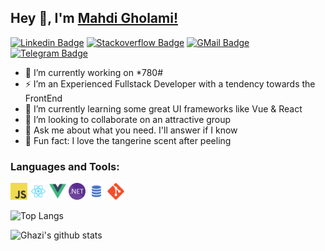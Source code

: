 ## Hey 👋, I'm [Mahdi Gholami!](https://github.com/devgholami/)

[![Linkedin Badge](https://img.shields.io/badge/-LinkedIn-0e76a8?style=flat-round&logo=Linkedin&logoColor=white)](https://www.linkedin.com/in/mahdi-gholami/
)
[![Stackoverflow Badge](https://img.shields.io/badge/StackOverflow-eeeeee?style=flat-round&logo=stackoverflow&logoColor=orange)](https://stackoverflow.com/users/19267262/mahdi-gholami)
[![GMail Badge](https://img.shields.io/badge/-Gmail-red?style=flat-round&logo=gmail&logoColor=white)](mailto:mgh7193@gmail.com)
[![Telegram Badge](https://img.shields.io/badge/-Telegram-0088cc?style=flat-round&logo=Telegram&logoColor=white)](https://t.me/mgh7071)

- 🔭 I’m currently working on *780#
- ⚡ I’m an Experienced Fullstack Developer with a tendency towards the FrontEnd
- 🚀 I’m currently learning some great UI frameworks like Vue & React 
- 👯 I’m looking to collaborate on an attractive group
- 💬 Ask me about what you need. I'll answer if I know
- 🌱 Fun fact: I love the tangerine scent after peeling

### Languages and Tools:

<code><img height="27" src="https://raw.githubusercontent.com/github/explore/80688e429a7d4ef2fca1e82350fe8e3517d3494d/topics/javascript/javascript.png" alt="javascript"></code>
<code><img height="27" src="https://raw.githubusercontent.com/github/explore/80688e429a7d4ef2fca1e82350fe8e3517d3494d/topics/react/react.png" alt="react"></code>
<code><img height="27" src="https://raw.githubusercontent.com/github/explore/80688e429a7d4ef2fca1e82350fe8e3517d3494d/topics/vue/vue.png" alt="vue"></code>
<code><img height="27" src="https://raw.githubusercontent.com/github/explore/80688e429a7d4ef2fca1e82350fe8e3517d3494d/topics/dotnet/dotnet.png" alt="C#"></code>
<code><img height="27" src="https://raw.githubusercontent.com/github/explore/80688e429a7d4ef2fca1e82350fe8e3517d3494d/topics/sql/sql.png" alt="sql"></code>
<code><img height="27" src="https://raw.githubusercontent.com/devicons/devicon/master/icons/git/git-original.svg" alt="git"></code>

<!--
<code><img height="25" src="https://raw.githubusercontent.com/github/explore/80688e429a7d4ef2fca1e82350fe8e3517d3494d/topics/sass/sass.png" alt="sass"></code>
-->

![Top Langs](https://github-readme-stats.vercel.app/api/top-langs/?username=devgholami&layout=compact&theme=vue&hide_border=false)

![Ghazi's github stats](https://github-readme-stats.vercel.app/api?username=devgholami&show_icons=true&hide_border=false&theme=vue)
